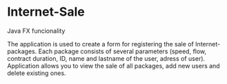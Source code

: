 # Internet-Sale
Java FX funcionality

The application is used to create a form for registering the sale of Internet-packages. Each package consists of several parameters (speed, flow, contract duration, ID, name and lastname of the user, adress of user). Application allows you to view the sale of all packages, add new users and delete existing ones.

